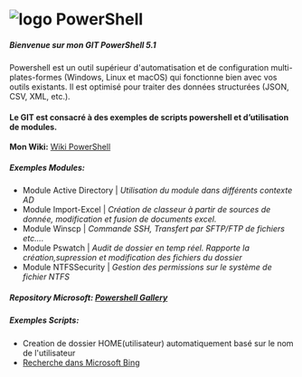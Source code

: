 # ![logo][] PowerShell

##### Bienvenue sur mon GIT PowerShell 5.1
Powershell est un outil supérieur d'automatisation et de configuration multi-plates-formes (Windows, Linux et macOS) qui fonctionne bien avec vos outils existants. Il est optimisé pour traiter des données structurées (JSON, CSV, XML, etc.). 

[logo]: https://raw.githubusercontent.com/PowerShell/PowerShell/master/assets/ps_black_64.svg?sanitize=true

#### Le GIT est consacré à des exemples de scripts powershell et d’utilisation de modules.

**Mon Wiki:** [Wiki PowerShell](https://github.com/uTork/PowerShell/wiki)

##### Exemples Modules: 
- Module Active Directory | *Utilisation du module dans différents contexte AD*
- Module Import-Excel | *Création de classeur à partir de sources de donnée, modification et fusion de documents excel.*
- Module Winscp       | *Commande SSH, Transfert par SFTP/FTP de fichiers etc....*
- Module Pswatch      | *Audit de dossier en temp réel. Rapporte la création,supression et modification des fichiers du dossier*
- Module NTFSSecurity | *Gestion des permissions sur le système de fichier NTFS*

##### Repository Microsoft: [ Powershell Gallery](https://www.powershellgallery.com/)

##### Exemples Scripts:
- Creation de dossier HOME(utilisateur) automatiquement basé sur le nom de l'utilisateur
- [Recherche dans Microsoft Bing](https://github.com/uTork/Powershell/blob/master/Scripts_Exemples/Creation_de_dossier_en_LOT/www_recherche_bing.ps1)
